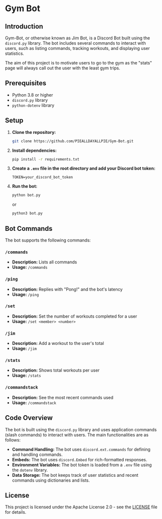 # Gym Bot

## Introduction

Gym-Bot, or otherwise known as Jim Bot, is a Discord Bot built using the `discord.py` library. The bot includes several commands to interact with users, such as listing commands, tracking workouts, and displaying user statistics.

The aim of this project is to motivate users to go to the gym as the "stats" page will always call out the user with the least gym trips.

## Prerequisites

- Python 3.8 or higher
- `discord.py` library
- `python-dotenv` library

## Setup

1. **Clone the repository:**

   ```sh
   git clone https://github.com/PIEALLDAYALLPIE/Gym-Bot.git
   ```

2. **Install dependencies:**

   ```sh
   pip install -r requirements.txt
   ```

3. **Create a `.env` file in the root directory and add your Discord bot token:**

   ```env
   TOKEN=your_discord_bot_token
   ```

4. **Run the bot:**

   ```sh
   python bot.py
   ```
   or
   ```sh
   python3 bot.py
   ```

## Bot Commands

The bot supports the following commands:

### `/commands`
- **Description:** Lists all commands
- **Usage:** `/commands`

### `/ping`
- **Description:** Replies with "Pong!" and the bot's latency
- **Usage:** `/ping`

### `/set`
- **Description:** Set the number of workouts completed for a user
- **Usage:** `/set <member> <number>`

### `/jim`
- **Description:** Add a workout to the user's total
- **Usage:** `/jim`

### `/stats`
- **Description:** Shows total workouts per user
- **Usage:** `/stats`

### `/commandstack`
- **Description:** See the most recent commands used
- **Usage:** `/commandstack`

## Code Overview

The bot is built using the `discord.py` library and uses application commands (slash commands) to interact with users. The main functionalities are as follows:

- **Command Handling:** The bot uses `discord.ext.commands` for defining and handling commands.
- **Embeds:** The bot uses `discord.Embed` for rich-formatted responses.
- **Environment Variables:** The bot token is loaded from a `.env` file using the `dotenv` library.
- **Data Storage:** The bot keeps track of user statistics and recent commands using dictionaries and lists.

## License

This project is licensed under the Apache License 2.0 - see the [LICENSE](LICENSE) file for details.
